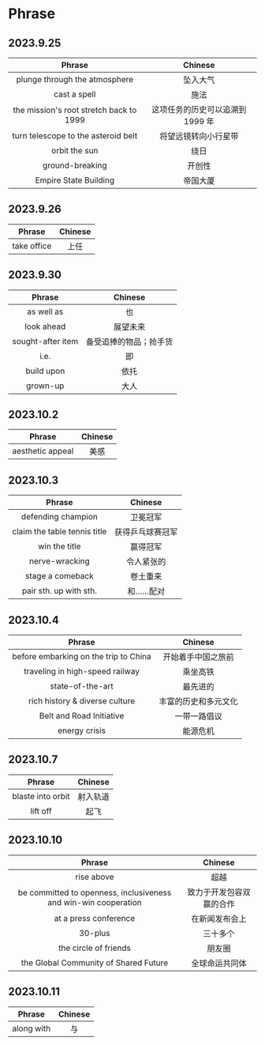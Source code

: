 # Phrase

## 2023.9.25

|Phrase|Chinese|
| :----: | :----: |
|plunge through the atmosphere | 坠入大气|
|cast a spell|施法|
|the mission's root stretch back to 1999|这项任务的历史可以追溯到 1999 年|
|turn telescope to the asteroid belt|将望远镜转向小行星带|
|orbit the sun|绕日|
|ground-breaking|开创性|
|Empire State Building|帝国大厦|


## 2023.9.26
|Phrase|Chinese|
| :----: | :----: |
|take office|上任|


## 2023.9.30
|Phrase|Chinese|
| :---: | :---: |
|as well as| 也|
|look ahead|展望未来|
|sought-after item|备受追捧的物品；抢手货|
|i.e.|即|
|build upon|依托|
|grown-up|大人|

## 2023.10.2
|Phrase|Chinese|
| :---: | :---: |
|aesthetic appeal|美感|

## 2023.10.3
|Phrase|Chinese|
| :---: | :---: |
|defending champion|卫冕冠军|
|claim the table tennis title|获得乒乓球赛冠军|
|win the title|赢得冠军|
|nerve-wracking|令人紧张的|
|stage a comeback|卷土重来|
|pair sth. up with sth.|和……配对|

## 2023.10.4
|Phrase|Chinese|
| :---: | :---: |
|before embarking on the trip to China|开始着手中国之旅前|
|traveling in high-speed railway|乘坐高铁|
|state-of-the-art|最先进的|
|rich history & diverse culture|丰富的历史和多元文化|
|Belt and Road Initiative|一带一路倡议|
|energy crisis|能源危机|

## 2023.10.7
|Phrase|Chinese|
| :---: | :---: |
|blaste into orbit|射入轨道|
|lift off|起飞|

## 2023.10.10
|Phrase|Chinese|
| :---: | :---: |
|rise above|超越|
|be committed to openness, inclusiveness and win-win cooperation|致力于开发包容双赢的合作|
|at a press conference|在新闻发布会上|
|30-plus|三十多个|
|the circle of friends|朋友圈|
|the Global Community of Shared Future|全球命运共同体|

## 2023.10.11
|Phrase|Chinese|
| :---: | :---: |
|along with|与|